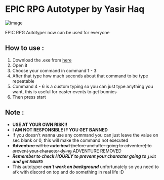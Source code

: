 # EPIC RPG Autotyper by Yasir Haq
![image](https://user-images.githubusercontent.com/41731559/78965762-86e4a700-7b30-11ea-8d93-fc5342b8498a.png)

EPIC RPG Autotyper now can be used for everyone

##  How to use :
1. Download the .exe from [here](https://github.com/yasirrhaq/EPIC-RPG-Autotyper/releases/tag/v1.1)
2. Open it
3. Choose your command in command 1 - 3
4. After that type how much seconds about that command to be type repeatable
5. Command 4 - 6 is a custom typing so you can just type anything you want, this is useful for easter events to get bunnies
6. Then press start

## Note : 
- **USE AT YOUR OWN RISK!!**
- **I AM NOT RESPONSIBLE IF YOU GET BANNED**
- If you doesn't wanna use any command you can just leave the value on sec blank or 0, this will make the command not executed
- ~~**Adventure** will be **auto heal** (before and after going to adventure) to prevent your character dying~~ ADVENTURE REMOVED
- ***Remember to check HOURLY to prevent your character going to `jail` and get `BANNED`***
- This autotyper ***can't work on background*** unfortunately so you need to afk with discord on top and do something in real life :D
